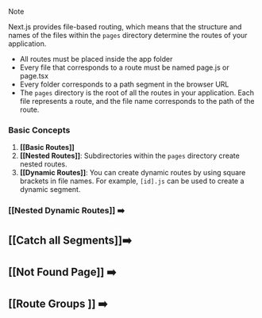 >[!note]
>Next.js provides file-based routing, which means that the structure and names of the files within the `pages` directory determine the routes of your application.
- All routes must be placed inside the app folder
- Every file that corresponds to a route must be named page.js or page.tsx
- Every folder corresponds to a path segment in the browser URL
- The `pages` directory is the root of all the routes in your application. Each file represents a route, and the file name corresponds to the path of the route.
### Basic Concepts

1. **[[Basic Routes]]**
2. **[[Nested Routes]]**: Subdirectories within the `pages` directory create nested routes.
3. **[[Dynamic Routes]]**: You can create dynamic routes by using square brackets in file names. For example, `[id].js` can be used to create a dynamic segment.

### [[Nested Dynamic Routes]] ➡️
## [[Catch all Segments]]➡️
## [[Not Found Page]] ➡️

## [[Route Groups ]] ➡️



